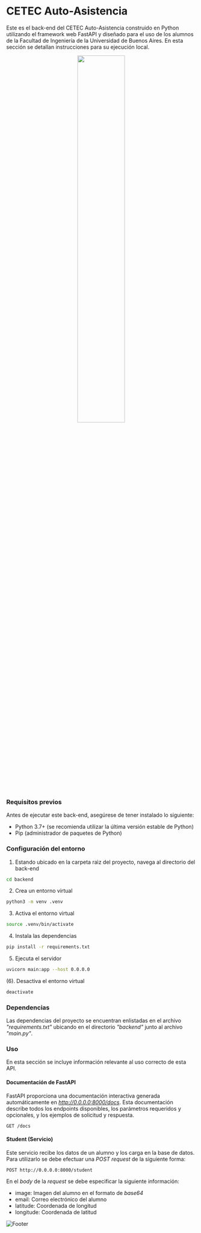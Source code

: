 
# CETEC Auto-Asistencia

Este es el back-end del CETEC Auto-Asistencia construido en Python utilizando el framework web FastAPI y diseñado para el uso de los alumnos de la Facultad de Ingeniería de la Universidad de Buenos Aires. En esta sección se detallan instrucciones para su ejecución local.

<div align="center">
  <img src="https://user-images.githubusercontent.com/75450615/228704389-a2bcdf3e-d4d6-4236-b1c6-57fd9e545625.png#gh-dark-mode-only" width="50%" align="center">
</div>

### Requisitos previos

Antes de ejecutar este back-end, asegúrese de tener instalado lo siguiente:

- Python 3.7+ (se recomienda utilizar la última versión estable de Python)
- Pip (administrador de paquetes de Python)

### Configuración del entorno

1. Estando ubicado en la carpeta raìz del proyecto, navega al directorio del back-end

```bash
cd backend
```

2. Crea un entorno virtual

```bash
python3 -m venv .venv
```

3. Activa el entorno virtual

```bash
source .venv/bin/activate
```

4. Instala las dependencias

```bash
pip install -r requirements.txt
```

5. Ejecuta el servidor

```bash
uvicorn main:app --host 0.0.0.0
```

(6). Desactiva el entorno virtual

```bash
deactivate
```

### Dependencias

Las dependencias del proyecto se encuentran enlistadas en el archivo _"requirements.txt"_ ubicando en el directorio _"backend"_ junto al archivo _"main.py"_.

### Uso

En esta sección se incluye información relevante al uso correcto de esta API.

#### Documentación de FastAPI

FastAPI proporciona una documentación interactiva generada automáticamente en _http://0.0.0.0:8000/docs_. Esta documentación describe todos los endpoints disponibles, los parámetros requeridos y opcionales, y los ejemplos de solicitud y respuesta.

```http
GET /docs
```

#### Student (Servicio)

Este servicio recibe los datos de un alumno y los carga en la base de datos. Para utilizarlo se debe efectuar una _POST request_ de la siguiente forma:

```http
POST http://0.0.0.0:8000/student
```

En el _body_ de la _request_ se debe especificar la siguiente información:

- image: Imagen del alumno en el formato de _base64_
- email: Correo electrónico del alumno
- latitude: Coordenada de longitud
- longitude: Coordenada de latitud

![Footer](https://user-images.githubusercontent.com/75450615/175360883-72efe4c4-1f14-4b11-9a7c-55937563cffa.png)
